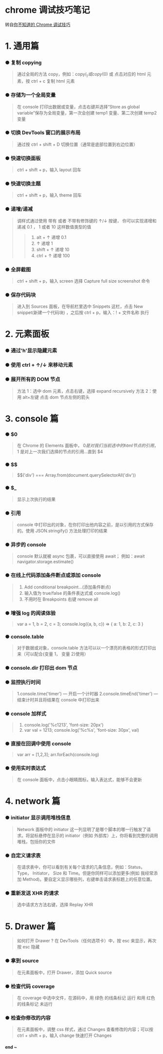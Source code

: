 # chrome 调试技巧笔记

转自[你不知道的 Chrome 调试技巧](https://juejin.im/book/5c526902e51d4543805ef35e)

# 1. 通用篇

### ● 复制 copying

> 通过全局的方法 copy，例如：copy($_) 或 copy($0) 或 点击对应的 html 元素，按 ctrl + c 复制 html 元素

### ● 存储为一个全局变量

> 在 console 打印出数据或变量，点击右键并选择“Store as global variable”保存为全局变量，第一次会创建 temp1 变量、第二次创建 temp2 变量

### ● 切换 DevTools 窗口的展示布局

> 通过按 ctrl + shift + D 切换位置（通常是底部位置到右边位置）

### ● 快速切换面板

> ctrl + shift + p，输入 layout 回车

### ● 快速切换主题

> ctrl + shift + p，输入 theme 回车

### ● 递增/递减

> 调样式通过使用 带有 或者 不带有修饰键的 ↑/↓ 按键， 你可以实现递增和递减 0.1 ， 1 或者 10 这样数值类型的值
>
> > 1. alt + ↑ 递增 0.1
> > 2. ↑ 递增 1
> > 3. shift + ↑ 递增 10
> > 4. ctrl + ↑ 递增 100

### ● 全屏截图

> ctrl + shift + p，输入 screen 选择 Capture full size screenshot 命令

### ● 保存代码块

> 进入到 Sources 面板，在导航栏里选中 Snippets 这栏，点击 New snippet(新建一个代码块) ，之后按 ctrl + p，输入：! + 文件名称 执行

# 2. 元素面板

### ● 通过'h'显示隐藏元素

### ● 使用 ctrl + ↑/↓ 来移动元素

### ● 展开所有的 DOM 节点

> 方法 1：选中 dom 元素，点击右键，选择 expand recursively
> 方法 2：使用 alt+左键 点击 dom 节点左侧的箭头

# 3. console 篇

### ● \$0

> 在 Chrome 的 Elements 面板中， $0 是对我们当前选中的 html 节点的引用，$1 是对上一次我们选择的节点的引用...直到 \$4

### ● \$\$

> \$\$('div') === Array.from(document.querySelectorAll('div'))

### ● \$\_

> 显示上次执行的结果

### ● 引用

> console 中打印出的对象，在你打印出他内容之前，是以引用的方式保存的。使用 JSON.stringify() 方法处理打印的结果

### ● 异步的 console

> console 默认就被 async 包裹，可以直接使用 await； 例如：await navigator.storage.estimate()

### ● 在线上代码添加条件断点或添加 console

> 1. Add conditional breakpoint...(添加条件断点)
> 2. 输入值为 true/false 的条件表达式或 console.log()
> 3. 不用时在 Breakpoints 右键 remove all

### ● 增强 log 的阅读体验

> var a = 1, b = 2, c = 3; console.log({a, b, c}) => { a: 1, b: 2, c: 3 }

### ● console.table

> 对于数据或对象，console.table 方法可以以一个漂亮的表格的形式打印出来（可以配合{变量 1， 变量 2}使用）

### ● console.dir 打印出 dom 节点

### ● 监控执行时间

> 1.console.time('timer') — 开启一个计时器
> 2.console.timeEnd('timer') — 结束计时并且将结果在 console 中打印出来

### ● console 加样式

> 1. console.log('%c1213', 'font-size: 20px')
> 2. var val = 1213; console.log('%c%s', 'font-size: 30px', val)

### ● 直接在回调中使用 console

> var arr = [1,2,3]; arr.forEach(console.log)

### ● 使用实时表达式

> 在 console 面板中，点击小眼睛图标，输入表达式，能够不会更新

# 4. network 篇

### ● initiator 显示调用堆栈信息

> Network 面板中的 initiator 这一列显明了是哪个脚本的哪一行触发了请求。将鼠标悬停在显示的 initiator（例如 外部库）上，你将看到完整的调用堆栈，包括你的文件

### ● 自定义请求表

> 在请求表中，你可以看到有关每个请求的几条信息，例如：Status， Type， Initiator， Size 和 Time。但是你同样可以添加更多(例如 我经常添加 Method)。要自定义显示哪些列，右键单击请求表标题上的任意位置。

### ● 重新发送 XHR 的请求

> 选中请求方方法右键，选择 Replay XHR

# 5. Drawer 篇

> 如何打开 Drawer ? 在 DevTools（任何选项卡）中，按 esc 来显示，再次按 esc 隐藏

### ● 拿到 source

> 在元素面板中，打开 Drawer，添加 Quick source

### ● 检查代码 coverage

> 在 coverage 中选中文件，在源码中，用 绿色 的线条标记 运行 和用 红色 的线条标记 未运行

### ● 检查你修改的内容

> 在元素面板中，调整 css 样式，通过 Changes 查看修改的内容；可以按 ctrl + shift + p，输入 change 快速打开 Changes

#### end ~
